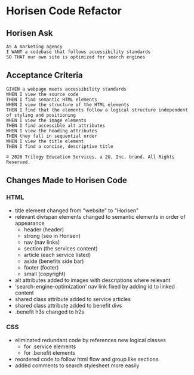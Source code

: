 # Horisen Code Refactor

## Horisen Ask

```
AS A marketing agency
I WANT a codebase that follows accessibility standards
SO THAT our own site is optimized for search engines
```

## Acceptance Criteria

```
GIVEN a webpage meets accessibility standards
WHEN I view the source code
THEN I find semantic HTML elements
WHEN I view the structure of the HTML elements
THEN I find that the elements follow a logical structure independent of styling and positioning
WHEN I view the image elements
THEN I find accessible alt attributes
WHEN I view the heading attributes
THEN they fall in sequential order
WHEN I view the title element
THEN I find a concise, descriptive title

© 2020 Trilogy Education Services, a 2U, Inc. brand. All Rights Reserved.
```

## Changes Made to Horisen Code

### HTML
* title element changed from "website" to "Horisen"
* relevant div/span elements changed to semantic elements in order of appearance
  * header (header)
  * strong (seo in Horisen)
  * nav (nav links)
  * section (the services content)
  * article (each service listed)
  * aside (benefits side bar)
  * footer (footer)
  * small (copyright)
* alt attributes added to images with descriptions where relevant
* 'search-engine-optimization' nav link fixed by adding id to linked content
* shared class attribute added to service articles
* shared class attribute added to benefit divs
* .benefit h3s changed to h2s

### CSS
* eliminated redundant code by references new logical classes
  * for .service elements
  * for .benefit elements
* reordered code to follow html flow and group like sections
* added comments to search stylesheet more easily